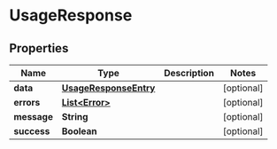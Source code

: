 # UsageResponse

## Properties

| Name        | Type                                            | Description | Notes      |
| ----------- | ----------------------------------------------- | ----------- | ---------- |
| **data**    | [**UsageResponseEntry**](UsageResponseEntry.md) |             | [optional] |
| **errors**  | [**List&lt;Error&gt;**](Error.md)               |             | [optional] |
| **message** | **String**                                      |             | [optional] |
| **success** | **Boolean**                                     |             | [optional] |
